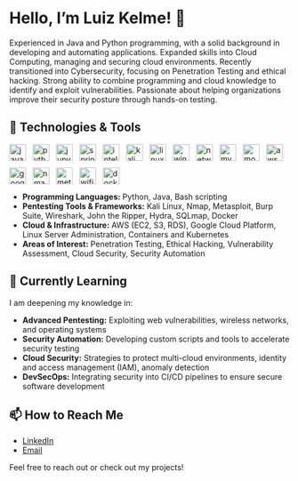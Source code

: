 # Hello, I’m Luiz Kelme! 👋

Experienced in Java and Python programming, with a solid background in developing and automating applications. Expanded skills into Cloud Computing, managing and securing cloud environments. Recently transitioned into Cybersecurity, focusing on Penetration Testing and ethical hacking. Strong ability to combine programming and cloud knowledge to identify and exploit vulnerabilities. Passionate about helping organizations improve their security posture through hands-on testing.

## 🚀 Technologies & Tools

<div align="left" style="display: flex; align-items: center; gap: 12px; flex-wrap: wrap;">
  <!-- Java -->
  <img src="https://cdn.jsdelivr.net/gh/devicons/devicon/icons/java/java-original.svg" height="30" alt="java logo" />
  <!-- Python -->
  <img src="https://cdn.jsdelivr.net/gh/devicons/devicon/icons/python/python-original.svg" height="30" alt="python logo" />
  <!-- Jupyter -->
  <img src="https://cdn.jsdelivr.net/gh/devicons/devicon/icons/jupyter/jupyter-original.svg" height="30" alt="jupyter logo" />
  <!-- Spring -->
  <img src="https://cdn.jsdelivr.net/gh/devicons/devicon/icons/spring/spring-original.svg" height="30" alt="spring logo" />
  <!-- IntelliJ -->
  <img src="https://cdn.jsdelivr.net/gh/devicons/devicon/icons/intellij/intellij-original.svg" height="30" alt="intellij logo" />
  
  <!-- Kali Linux -->
  <img src="https://upload.wikimedia.org/wikipedia/commons/8/87/Kali_Linux_Logo.svg" height="30" alt="kali linux logo" />
  <!-- Linux -->
  <img src="https://cdn.jsdelivr.net/gh/devicons/devicon/icons/linux/linux-original.svg" height="30" alt="linux logo" />
  <!-- Windows -->
  <img src="https://cdn.jsdelivr.net/gh/devicons/devicon/icons/windows8/windows8-original.svg" height="30" alt="windows logo" />
  <!-- Network -->
  <img src="https://cdn.jsdelivr.net/gh/devicons/devicon/icons/ethernet/ethernet-original.svg" height="30" alt="network logo" />
  <!-- MySQL -->
  <img src="https://cdn.jsdelivr.net/gh/devicons/devicon/icons/mysql/mysql-original.svg" height="30" alt="mysql logo" />
  <!-- MongoDB -->
  <img src="https://cdn.jsdelivr.net/gh/devicons/devicon/icons/mongodb/mongodb-original.svg" height="30" alt="mongodb logo" />
  <!-- AWS -->
  <img src="https://cdn.jsdelivr.net/gh/devicons/devicon/icons/amazonwebservices/amazonwebservices-original.svg" height="30" alt="aws logo" />
  <!-- Google Cloud -->
  <img src="https://cdn.jsdelivr.net/gh/devicons/devicon/icons/googlecloud/googlecloud-original.svg" height="30" alt="google cloud logo" />
  <!-- Nmap -->
  <img src="https://upload.wikimedia.org/wikipedia/commons/5/54/Nmap_Logo.svg" height="30" alt="nmap logo" />
  <!-- Metasploit -->
  <img src="https://upload.wikimedia.org/wikipedia/commons/3/32/Metasploit_logo.svg" height="30" alt="metasploit logo" />
  <!-- WiFi -->
  <img src="https://upload.wikimedia.org/wikipedia/commons/6/6b/WiFi_Logo.svg" height="30" alt="wifi logo" />
  <!-- Docker -->
  <img src="https://cdn.jsdelivr.net/gh/devicons/devicon/icons/docker/docker-original.svg" height="30" alt="docker logo" />
</div>


- **Programming Languages:** Python, Java, Bash scripting  
- **Pentesting Tools & Frameworks:** Kali Linux, Nmap, Metasploit, Burp Suite, Wireshark, John the Ripper, Hydra, SQLmap, Docker  
- **Cloud & Infrastructure:** AWS (EC2, S3, RDS), Google Cloud Platform, Linux Server Administration, Containers and Kubernetes  
- **Areas of Interest:** Penetration Testing, Ethical Hacking, Vulnerability Assessment, Cloud Security, Security Automation  

## 🌱 Currently Learning

I am deepening my knowledge in:

- **Advanced Pentesting:** Exploiting web vulnerabilities, wireless networks, and operating systems  
- **Security Automation:** Developing custom scripts and tools to accelerate security testing  
- **Cloud Security:** Strategies to protect multi-cloud environments, identity and access management (IAM), anomaly detection  
- **DevSecOps:** Integrating security into CI/CD pipelines to ensure secure software development  

## 📫 How to Reach Me

- [LinkedIn](https://linkedin.com/in/luiz-kelme-6a388b224/)  
- [Email](mailto:kelme726@gmail.com)  

Feel free to reach out or check out my projects!
